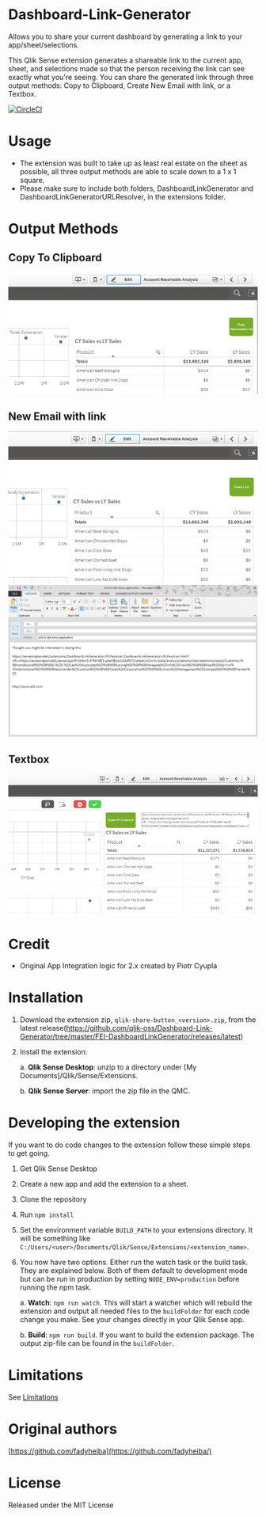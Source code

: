 # Dashboard-Link-Generator
Allows you to share your current dashboard by generating a link to your app/sheet/selections.

This Qlik Sense extension generates a shareable link to the current app, sheet, and selections made so that the person receiving the link can see exactly what you're seeing. You can share the generated link through three output methods: Copy to Clipboard, Create New Email with link, or a Textbox.

[![CircleCI](https://circleci.com/gh/qlik-oss/Dashboard-Link-Generator.svg?style=svg)](https://circleci.com/gh/qlik-oss/Dashboard-Link-Generator)

# Usage
- The extension was built to take up as least real estate on the sheet as possible, all three output methods are able to scale down to a 1 x 1 square.
- Please make sure to include both folders, DashboardLinkGenerator and DashboardLinkGeneratorURLResolver, in the extensions folder.


# Output Methods
## Copy To Clipboard
![alt tag](resources/Copy%20To%20Clipboard%20Output%20Method.png)
## New Email with link
![alt tag](resources/New%20Email%20Output%20Method.png)
![alt tag](resources/New%20Generated%20Email.png)
## Textbox
![alt tag](resources/Copy%20to%20Textbox%20Output%20Method.png)


# Credit
- Original App Integration logic for 2.x created by Piotr Cyupla


# Installation

1. Download the extension zip, `qlik-share-button_<version>.zip`, from the latest release(https://github.com/qlik-oss/Dashboard-Link-Generator/tree/master/FEI-DashboardLinkGenerator/releases/latest)
2. Install the extension:

   a. **Qlik Sense Desktop**: unzip to a directory under [My Documents]/Qlik/Sense/Extensions.

   b. **Qlik Sense Server**: import the zip file in the QMC.


# Developing the extension

If you want to do code changes to the extension follow these simple steps to get going.

1. Get Qlik Sense Desktop
1. Create a new app and add the extension to a sheet.
2. Clone the repository
3. Run `npm install`
4. Set the environment variable `BUILD_PATH` to your extensions directory. It will be something like `C:/Users/<user>/Documents/Qlik/Sense/Extensions/<extension_name>`.
5. You now have two options. Either run the watch task or the build task. They are explained below. Both of them default to development mode but can be run in production by setting `NODE_ENV=production` before running the npm task.

   a. **Watch**: `npm run watch`. This will start a watcher which will rebuild the extension and output all needed files to the `buildFolder` for each code change you make. See your changes directly in your Qlik Sense app.

   b. **Build**: `npm run build`. If you want to build the extension package. The output zip-file can be found in the `buildFolder`.

# Limitations

See [Limitations](docs/LIMITATIONS.md)

# Original authors

[https://github.com/fadyheiba](https://github.com/fadyheiba/)


# License

Released under the MIT License
